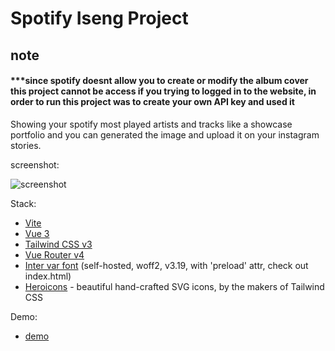# Spotify Iseng Project

## note
#### ***since spotify doesnt allow you to create or modify the album cover this project cannot be access if you trying to logged in to the website, in order to run this project was to create your own API key and used it

Showing your spotify most played artists and tracks like a showcase portfolio and you can generated the image and upload it on your instagram stories.

screenshot:

![screenshot](https://user-images.githubusercontent.com/7471695/150643151-e1196dbc-d9ea-452a-983a-457dc1bb86ce.png)

Stack:

- [Vite](https://vitejs.dev/guide/)
- [Vue 3](https://staging.vuejs.org/guide/introduction.html)
- [Tailwind CSS v3](https://tailwindcss.com/docs/configuration)
- [Vue Router v4](https://github.com/vuejs/vue-router-next)
- [Inter var font](https://github.com/rsms/inter) (self-hosted, woff2, v3.19, with 'preload' attr, check out index.html)
- [Heroicons](https://github.com/tailwindlabs/heroicons#vue) - beautiful hand-crafted SVG icons,
  by the makers of Tailwind CSS

Demo:

- [demo](https://x.sadt.me/)
